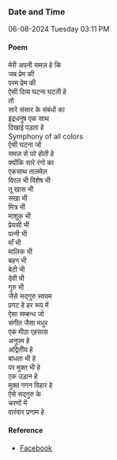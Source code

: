 ### Date and Time

06-08-2024 Tuesday 03:11 PM

#### Poem

मेरी अपनी समज़ हे कि <br />
जब प्रेम की  <br />
परम प्रेम की <br />
ऐसी दिव्य घटना घटती हे  <br />
तो  <br />
सारे संसार के संबंधों का  <br />
इंद्रधनुष एक साथ  <br />
दिखाई पड़ता हे  <br />
Symphony of all colors  <br />
ऐसी घटना जो <br />
समज़ से परे होती हे <br />
क्योंकि सारे रंगो का  <br />
एकसाथ तालमेल  <br />
विरल भी विशेष भी <br />
तू खास भी  <br />
सखा भी  <br />
मित्र भी  <br />
माशूक भी <br />
प्रेयसी भी  <br />
पत्नी भी  <br />
माँ भी  <br />
मालिक भी  <br />
बहन भी  <br />
बेटी भी  <br />
देवी भी  <br />
गुरु भी  <br />
जैसे सद्गुरु स्वयम <br />
प्रगट हे हर रूप में  <br />
ऐसा सम्बन्ध जो  <br />
संगीत जैसा मधुर <br />
एक मीठा एहसास <br />
अनुपम हे  <br />
अद्वितीय हे <br />
बांधता भी हे  <br />
पर मुक्त भी हे  <br />
एक उड़ान हे  <br />
मुक्त गगन विहार हे <br />
ऐसे सद्गुरु के  <br />
चरणों में  <br />
वारंवार प्रणाम हे

#### Reference

* [Facebook](https://www.facebook.com/share/v/yJaZSeVRCFtfpD3F/?mibextid=qi2Omg)
